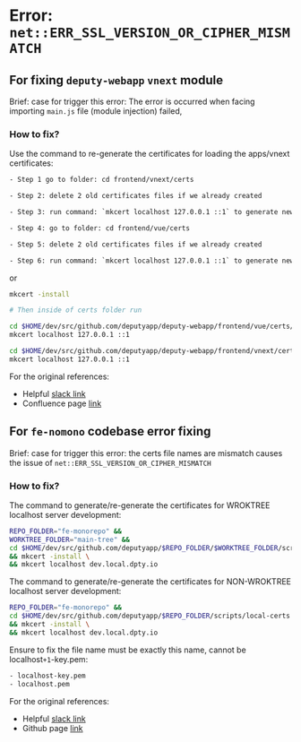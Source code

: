 # Error: `net::ERR_SSL_VERSION_OR_CIPHER_MISMATCH` 


## For fixing `deputy-webapp` `vnext` module

Brief: case for trigger this error: The error is occurred when facing importing `main.js` file (module injection) failed,

### How to fix?

Use the command to re-generate the certificates for loading the apps/vnext certificates:

```txt
- Step 1 go to folder: cd frontend/vnext/certs

- Step 2: delete 2 old certificates files if we already created

- Step 3: run command: `mkcert localhost 127.0.0.1 ::1` to generate new certificates

- Step 4: go to folder: cd frontend/vue/certs

- Step 5: delete 2 old certificates files if we already created

- Step 6: run command: `mkcert localhost 127.0.0.1 ::1` to generate new certificates
```

or 

```bash
mkcert -install

# Then inside of certs folder run

cd $HOME/dev/src/github.com/deputyapp/deputy-webapp/frontend/vue/certs/
mkcert localhost 127.0.0.1 ::1

cd $HOME/dev/src/github.com/deputyapp/deputy-webapp/frontend/vnext/certs/
mkcert localhost 127.0.0.1 ::1
```

For the original references:

- Helpful [slack link](https://deputy.slack.com/archives/D095TE54PD0/p1752560985688749)
- Confluence page [link](https://deputy.atlassian.net/wiki/spaces/FPC/pages/4340711564/VJSM+Using+Vite+for+Local+Dev)


## For `fe-nomono` codebase error fixing

Brief: case for trigger this error: the certs file names are mismatch causes the issue of `net::ERR_SSL_VERSION_OR_CIPHER_MISMATCH`

### How to fix?

The command to generate/re-generate the certificates for WROKTREE localhost server development:

```bash
REPO_FOLDER="fe-monorepo" &&
WORKTREE_FOLDER="main-tree" &&
cd $HOME/dev/src/github.com/deputyapp/$REPO_FOLDER/$WORKTREE_FOLDER/scripts/local-certs/ \
&& mkcert -install \
&& mkcert localhost dev.local.dpty.io
```

The command to generate/re-generate the certificates for NON-WROKTREE localhost server development:

```bash
REPO_FOLDER="fe-monorepo" &&
cd $HOME/dev/src/github.com/deputyapp/$REPO_FOLDER/scripts/local-certs \
&& mkcert -install \
&& mkcert localhost dev.local.dpty.io
```

Ensure to fix the file name must be exactly this name, cannot be localhost`+1`-key.pem:

```bash
- localhost-key.pem
- localhost.pem
```

For the original references:

- Helpful [slack link](https://deputy.slack.com/archives/C075FG0CNKF/p1752643536871439)
- Github page [link](https://github.com/DeputyApp/fe-monorepo/blob/main/_docs/scripts/scripts-local-certs.md#create-ssl-cert-for-localhost-server-development-non-worktree)

